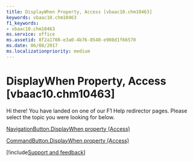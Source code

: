 ```yaml
---
title: DisplayWhen Property, Access [vbaac10.chm10463]
keywords: vbaac10.chm10463
f1_keywords:
- vbaac10.chm10463
ms.service: office
ms.assetid: 8f2a1708-e3a0-4b76-8548-e908d1f66570
ms.date: 06/08/2017
ms.localizationpriority: medium
---
```



# DisplayWhen Property, Access [vbaac10.chm10463]

Hi there! You have landed on one of our F1 Help redirector pages. Please select the topic you were looking for below.

[NavigationButton.DisplayWhen property (Access)](https://msdn.microsoft.com/library/58e02cb9-b161-3116-4905-5989ce9a1f75%28Office.15%29.aspx)

[CommandButton.DisplayWhen property (Access)](https://msdn.microsoft.com/library/3775036c-c483-1c2d-6845-cd999104925d%28Office.15%29.aspx)

[!include[Support and feedback](~/includes/feedback-boilerplate.md)]